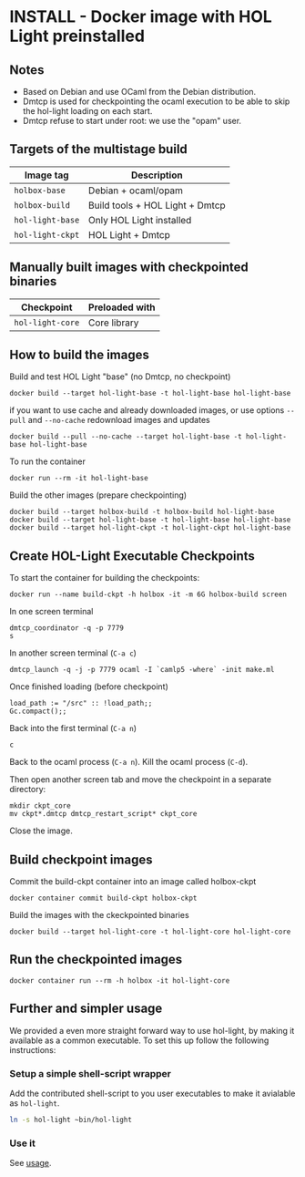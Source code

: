 INSTALL - Docker image with HOL Light preinstalled
========================================

## Notes

- Based on Debian and use OCaml from the Debian distribution.
- Dmtcp is used for checkpointing the ocaml execution to be able to skip the hol-light loading on each start.
- Dmtcp refuse to start under root: we use the "opam" user.

## Targets of the multistage build

| Image tag         | Description                            |
|----------------   |-------------------------------------   |
| `holbox-base`     | Debian + ocaml/opam                    |
| `holbox-build`    | Build tools + HOL Light + Dmtcp        |
| `hol-light-base`  | Only HOL Light installed               |
| `hol-light-ckpt`  | HOL Light + Dmtcp                      |

## Manually built images with checkpointed binaries

| Checkpoint                | Preloaded with                 |
|------------------------   |-----------------------------   |
| `hol-light-core`          | Core library                   |

## How to build the images

Build and test HOL Light "base" (no Dmtcp, no checkpoint)
```
docker build --target hol-light-base -t hol-light-base hol-light-base
```
if you want to use cache and already downloaded images, or use options
`--pull` and `--no-cache` redownload images and updates
```
docker build --pull --no-cache --target hol-light-base -t hol-light-base hol-light-base
```
To run the container
```
docker run --rm -it hol-light-base
```

Build the other images (prepare checkpointing)
```
docker build --target holbox-build -t holbox-build hol-light-base
docker build --target hol-light-base -t hol-light-base hol-light-base
docker build --target hol-light-ckpt -t hol-light-ckpt hol-light-base
```

## Create HOL-Light Executable Checkpoints

To start the container for building the checkpoints:
```
docker run --name build-ckpt -h holbox -it -m 6G holbox-build screen
```

In one screen terminal
```
dmtcp_coordinator -q -p 7779
s
```

In another screen terminal (`C-a c`)
```
dmtcp_launch -q -j -p 7779 ocaml -I `camlp5 -where` -init make.ml
```
Once finished loading (before checkpoint)
```
load_path := "/src" :: !load_path;;
Gc.compact();;
```

Back into the first terminal (`C-a n`)
```
c
```

Back to the ocaml process (`C-a n`).
Kill the ocaml process (`C-d`).

Then open another screen tab and move the checkpoint in a separate
directory:
```
mkdir ckpt_core
mv ckpt*.dmtcp dmtcp_restart_script* ckpt_core
```

Close the image.

## Build checkpoint images
Commit the build-ckpt container into an image called holbox-ckpt
```
docker container commit build-ckpt holbox-ckpt
```

Build the images with the ckeckpointed binaries
```
docker build --target hol-light-core -t hol-light-core hol-light-core
```

## Run the checkpointed images
```
docker container run --rm -h holbox -it hol-light-core
```

## Further and simpler usage
We provided a even more straight forward way to use hol-light, by making it available as a common executable.
To set this up follow the following instructions:

### Setup a simple shell-script wrapper
Add the contributed shell-script to you user executables to make it avialable as `hol-light`.
```bash
ln -s hol-light ~bin/hol-light
```

### Use it
See [usage](USAGE.md).
